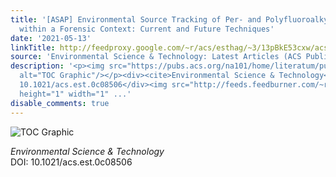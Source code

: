 ```yaml
---
title: '[ASAP] Environmental Source Tracking of Per- and Polyfluoroalkyl Substances
  within a Forensic Context: Current and Future Techniques'
date: '2021-05-13'
linkTitle: http://feedproxy.google.com/~r/acs/esthag/~3/13pBkE53cxw/acs.est.0c08506
source: 'Environmental Science & Technology: Latest Articles (ACS Publications)'
description: '<p><img src="https://pubs.acs.org/na101/home/literatum/publisher/achs/journals/content/esthag/0/esthag.ahead-of-print/acs.est.0c08506/20210513/images/medium/es0c08506_0003.gif"
  alt="TOC Graphic"/></p><div><cite>Environmental Science & Technology</cite></div><div>DOI:
  10.1021/acs.est.0c08506</div><img src="http://feeds.feedburner.com/~r/acs/esthag/~4/13pBkE53cxw"
  height="1" width="1" ...'
disable_comments: true
---
```

<p><img src="https://pubs.acs.org/na101/home/literatum/publisher/achs/journals/content/esthag/0/esthag.ahead-of-print/acs.est.0c08506/20210513/images/medium/es0c08506_0003.gif" alt="TOC Graphic"/></p><div><cite>Environmental Science & Technology</cite></div><div>DOI: 10.1021/acs.est.0c08506</div><img src="http://feeds.feedburner.com/~r/acs/esthag/~4/13pBkE53cxw" height="1" width="1" ...